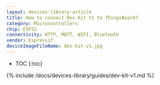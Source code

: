 ```yaml
---
layout: devices-library-article
title: How to connect Dev Kit V1 to ThingsBoard?
category: Microcontrollers
chip: ESP32
connectivity: HTTP, MQTT, WIFI, Bluetooth
vendor: Espressif
deviceImageFileName: dev-kit-v1.jpg
---
```


* TOC
{:toc}

{% include /docs/devices-library/guides/dev-kit-v1.md %}